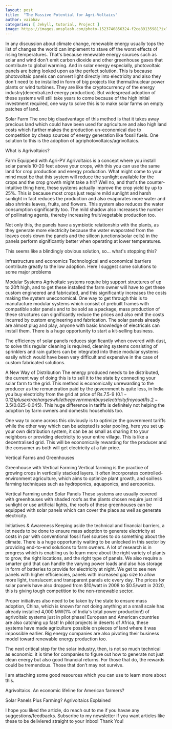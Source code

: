 ```yaml
---
layout: post
title:  "The Massive Potential for Agri-Voltaics"
author: vaibhav
categories: [ Jekyll, tutorial, Project ]
image: https://images.unsplash.com/photo-1523740856324-f2ce89135981?ixlib=rb-1.2.1&auto=format&fit=crop&w=798&q=80
---
```

In any discussion about climate change, renewable energy usually tops the list of changes the world can implement to stave off the worst effects of rising temperatures. That's because renewable energy sources such as solar and wind don't emit carbon dioxide and other greenhouse gases that contribute to global warming. And in solar energy especially, photovoltaic panels are being looked upon as the perfect solution. This is because photovoltaic panels can convert light directly into electricity and also they don't need to be installed in form of big projects like thermal/nuclear power plants or wind turbines. They are like the cryptocurrency of the energy industry(decentralized energy production). But widespread adoption of these systems will still take years to come because of the high initial investment required, one way to solve this is to make solar farms on empty patches of land.


Solar Farm
The one big disadvantage of this method is that it takes away precious land which could have been used for agriculture and also high land costs which further makes the production un-economical due to competition by cheap sources of energy generation like fossil fuels. One solution to this is the adoption of agriphotovoltaics/agrivoltaics.

What is Agrivoltaics?

Farm Equipped with Agri-PV
Agrivoltaics is a concept where you install solar panels 10-20 feet above your crops, with this you can use the same land for crop production and energy production. What might come to your mind must be that this system will reduce the sunlight available for the crops and the crop growth might take a hit? Well no, and that's the counter-intuitive thing here, these systems actually improve the crop yield by up to 25%. This is because most crops just require mild sunlight and harsh sunlight in fact reduces the production and also evaporates more water and also shrinks leaves, fruits, and flowers. This system also reduces the water consumption significantly too. The mild shadow also increases the number of pollinating agents, thereby increasing fruit/vegetable production too.

Not only this, the panels have a symbiotic relationship with the plants, as they generate more electricity because the water evaporated from the leaves cools down the panels and the silicon junctions(solar cells) in the panels perform significantly better when operating at lower temperatures.

This seems like a blindingly obvious solution, so... what's stopping this?


Infrastructure and economics
Technological and economical barriers contribute greatly to the low adoption. Here I suggest some solutions to some major problems


Modular Systems
Agrivoltaic systems require big support structures of up to 20ft high, and to get these installed the farm owner will have to get these custom engineered and fabricated, and this significantly increases the costs making the system uneconomical. One way to get through this is to manufacture modular systems which consist of prebuilt frames with compatible solar panels and to be sold as a package, mass production of these structures can significantly reduce the prices and also emit the costs incurred by custom engineering and fabrication. The solar panels already are almost plug and play, anyone with basic knowledge of electricals can install them. There is a huge opportunity to start a kit-selling business.

The efficiency of solar panels reduces significantly when covered with dust, to solve this regular cleaning is required, cleaning systems consisting of sprinklers and rain gutters can be integrated into these modular systems easily which would have been very difficult and expensive in the case of custom fabricated solutions.


A New Way of Distribution
The energy produced needs to be distributed, the current way of doing this is to sell it to the state by connecting your solar farm to the grid. This method is economically unrewarding to the producer as the remuneration paid by the government is quite less, in India you buy electricity from the grid at price of Rs.7.5-9 ($0.1-0.12) plus extra charges while the government buys electricity fro you at Rs.2-3.5 ($0.025-0.045). This huge difference in tariffs is definitely not helping the adoption by farm owners and domestic households too.

One way to come across this obviously is to optimize the government tariffs while the other way which can be adopted is solar pooling, here you set up your own distribution system, it can be as small as sharing it to your neighbors or providing electricity to your entire village. This is like a decentralised grid. This will be economically rewarding for the producer and the consumer as both will get electricity at a fair price.


Vertical Farms and Greenhouses

Greenhouse with Vertical Farming
Vertical farming is the practice of growing crops in vertically stacked layers. It often incorporates controlled-environment agriculture, which aims to optimize plant growth, and soilless farming techniques such as hydroponics, aquaponics, and aeroponics.


Vertical Farming under Solar Panels
These systems are usually covered with greenhouses with shaded roofs as the plants chosen require just mild sunlight or use artificial lights, the roofs of these greenhouses can be equipped with solar panels which can cover the place as well as generate electricity.


Initiatives & Awareness
Keeping aside the technical and financial barriers, a lot needs to be done to ensure mass adoption to generate electricity at costs in par with conventional fossil fuel sources to do something about the climate. There is a huge opportunity waiting to be unlocked in this sector by providing end-to-end solutions to farm owners. A lot of research is in progress which is enabling us to learn more about the right variety of plants to grow, the right locations, and the right type of panels. We also require a smarter grid that can handle the varying power loads and also has storage in form of batteries to provide for electricity at night. We get to see new panels with higher efficiencies, panels with increased gap size to allow more light, translucent and transparent panels etc every day. The prices for solar panels have also dropped from $10/watt in 2008 to $0.5/watt in 2020, this is giving tough competition to the non-renewable sector.

Proper initiatives also need to be taken by the state to ensure mass adoption, China, which is known for not doing anything at a small scale has already installed 4,000 MW(1% of India's total power production!) of agrivoltaic systems just in pilot phase! European and American countries are also catching up fast! In pilot projects in deserts of Africa, these systems have made agriculture possible on pieces of land where it was impossible earlier. Big energy companies are also pivoting their business model toward renewable energy production too.

The next critical step for the solar industry, then, is not so much technical as economic: it is time for companies to figure out how to generate not just clean energy but also good financial returns. For those that do, the rewards could be tremendous. Those that don’t may not survive.


I am attaching some good resources which you can use to learn more about this.

Agrivoltaics. An economic lifeline for American farmers?

Solar Panels Plus Farming? Agrivoltaics Explained


I hope you liked the article, do reach out to me if you havae any suggestions/feedbacks. Subscribe to my newsletter if you want articles like these to be deliviered straight to your Inbox! Thank You!